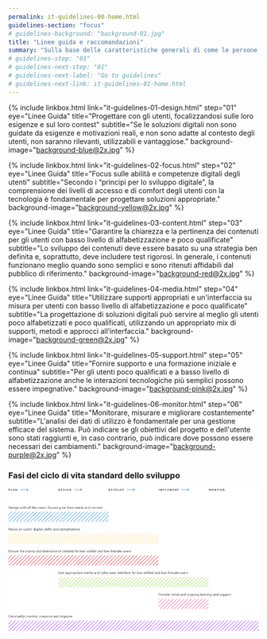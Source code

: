 ```yaml
---
permalink: it-guidelines-00-home.html
guidelines-section: "focus"
# guidelines-background: "background-01.jpg"
title: "Linee guida e raccomandazioni"
summary: "Sulla base delle caratteristiche generali di come le persone con basso livello di alfabetizzazione e poco qualificate utilizzano la tecnologia e della necessità di sviluppo delle competenze, le seguenti linee guida e raccomandazioni offrono un percorso per progettare e implementare soluzioni digitali più inclusive per gli utenti che necessitano di maggiore supporto. Le linee guida dovrebbero essere applicate in tutte le fasi del ciclo di vita standard di sviluppo del prodotto."
# guidelines-step: "01"
# guidelines-next-step: "01"
# guidelines-next-label: "Go to guidelines"
# guidelines-next-link: it-guidelines-01-home.html
---
```



{% include linkbox.html
link="it-guidelines-01-design.html"
step="01"
eye="Linee Guida" 
title="Progettare con gli utenti, focalizzandosi sulle loro esigenze e sul loro contest"
subtitle="Se le soluzioni digitali non sono guidate da esigenze e motivazioni reali, e non sono adatte al contesto degli utenti, non saranno rilevanti, utilizzabili e vantaggiose."
background-image="background-blue@2x.jpg"
%}


{% include linkbox.html
link="it-guidelines-02-focus.html"
step="02"
eye="Linee Guida" 
title="Focus sulle abilità e competenze digitali degli utenti"
subtitle="Secondo i “principi per lo sviluppo digitale”, la comprensione dei livelli di accesso e di comfort degli utenti con la tecnologia è fondamentale per progettare soluzioni appropriate."
background-image="background-yellow@2x.jpg"
%}


{% include linkbox.html
link="it-guidelines-03-content.html"
step="03"
eye="Linee Guida" 
title="Garantire la chiarezza e la pertinenza dei contenuti per gli utenti con basso livello di alfabetizzazione e poco qualificate"
subtitle="Lo sviluppo dei contenuti deve essere basato su una strategia ben definita e, soprattutto, deve includere test rigorosi. In generale, i contenuti funzionano meglio quando sono semplici e sono ritenuti affidabili dal pubblico di riferimento."
background-image="background-red@2x.jpg"
%}


{% include linkbox.html
link="it-guidelines-04-media.html"
step="04"
eye="Linee Guida" 
title="Utilizzare supporti appropriati e un'interfaccia su misura per utenti con basso livello di alfabetizzazione e poco qualificate"
subtitle="La progettazione di soluzioni digitali può servire al meglio gli utenti poco alfabetizzati e poco qualificati, utilizzando un appropriato  mix di supporti, metodi e approcci all’interfaccia."
background-image="background-green@2x.jpg"
%}


{% include linkbox.html
link="it-guidelines-05-support.html"
step="05"
eye="Linee Guida" 
title="Fornire  supporto e una formazione iniziale e continua"
subtitle="Per gli utenti poco qualificati e a basso livello di alfabetizzazione anche le interazioni tecnologiche più semplici possono essere impegnative."
background-image="background-pink@2x.jpg"
%}


{% include linkbox.html
link="it-guidelines-06-monitor.html"
step="06"
eye="Linee Guida" 
title="Monitorare, misurare e migliorare costantemente"
subtitle="L'analisi dei dati di utilizzo è fondamentale per una gestione efficace del sistema. Può indicare se gli obiettivi del progetto e dell'utente sono stati raggiunti e, in caso contrario, può indicare dove possono essere necessari dei cambiamenti."
background-image="background-purple@2x.jpg"
%}


### Fasi del ciclo di vita standard dello sviluppo

![Fasi del ciclo di vita standard dello sviluppo](images/diagram.png)